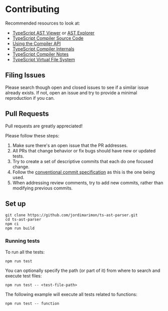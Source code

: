 # Contributing

Recommended resources to look at:

-   [TypeScript AST Viewer](https://ts-ast-viewer.com) or [AST Explorer](https://astexplorer.net/)
-   [TypeScript Compiler Source Code](https://github.com/microsoft/TypeScript/tree/main/src/compiler)
-   [Using the Compiler API](https://github.com/microsoft/TypeScript/wiki/Using-the-Compiler-API)
-   [TypeScript Compiler Internals](https://basarat.gitbook.io/typescript/overview)
-   [TypeScript Compiler Notes](https://github.com/microsoft/TypeScript-Compiler-Notes)
-   [TypeScript Virtual File System](https://github.com/microsoft/TypeScript-Website/tree/v2/packages/typescript-vfs)

## Filing Issues

Please search though open and closed issues to see if a similar issue already exists. If not, open an
issue and try to provide a minimal reproduction if you can.

## Pull Requests

Pull requests are greatly appreciated!

Please follow these steps:

1. Make sure there's an open issue that the PR addresses.
2. All PRs that change behavior or fix bugs should have new or updated tests.
3. Try to create a set of descriptive commits that each do one focused change.
4. Follow the [conventional commit specification](https://www.conventionalcommits.org/en/v1.0.0/) as this is the one being used.
5. When addressing review comments, try to add new commits, rather than modifying previous commits.

## Set up

    git clone https://github.com/jordimarimon/ts-ast-parser.git
    cd ts-ast-parser
    npm ci
    npm run build

### Running tests

To run all the tests:

    npm run test

You can optionally specify the path (or part of it) from where to search and execute test files:

    npm run test -- <test-file-path>

The following example will execute all tests related to functions:

    npm run test -- function
